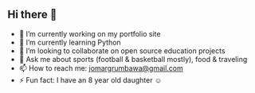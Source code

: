 ## Hi there 👋
- 🔭 I’m currently working on my portfolio site
- 🌱 I’m currently learning Python
- 👯 I’m looking to collaborate on open source education projects
- 💬 Ask me about sports (football & basketball mostly), food & traveling
- 📫 How to reach me: jomargrumbawa@gmail.com
- ⚡ Fun fact: I have an 8 year old daughter ☺️

<!--
**jomargrumbawa/jomargrumbawa** is a ✨ _special_ ✨ repository because its `README.md` (this file) appears on your GitHub profile.

Here are some ideas to get you started:

- 🔭 I’m currently working on ...
- 🌱 I’m currently learning ...
- 👯 I’m looking to collaborate on ...
- 🤔 I’m looking for help with ...
- 💬 Ask me about ...
- 📫 How to reach me: ...
- 😄 Pronouns: ...
- ⚡ Fun fact: ...
-->
